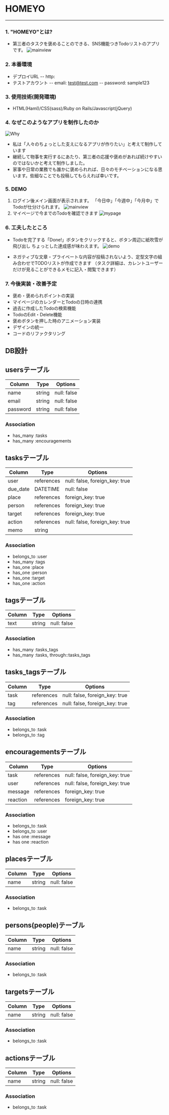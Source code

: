 # **HOMEYO**
***
### 1. "HOMEYO"とは?
- 第三者のタスクを褒めることのできる、SNS機能つきTodoリストのアプリです。
![mainview](https://gyazo.com/0c2bee184bf7577a418cf514ecf8ddb0)
### 2. 本番環境
- デプロイURL
-- http:
- テストアカウント
-- emali: test@test.com
-- password: sample123
### 3. 使用技術(開発環境)
- HTML(Haml)/CSS(sass)/Ruby on Rails/Javascript(jQuery)
### 4. なぜこのようなアプリを制作したのか
![Why](https://gyazo.com/b265fa72f89a8e7b4757959521dbdeaa)
- 私は「人々のちょっとした支えになるアプリが作りたい」と考えて制作しています
- 継続して物事を実行するにあたり、第三者の応援や褒めがあれば続けやすいのではないかと考えて制作しました。
- 家事や日常の業務でも誰かに褒められれば、日々のモチベーションになる思います。些細なことでも投稿してもらえれば幸いです。


### 5. DEMO
1. ログイン後メイン画面が表示されます。
「今日中」「今週中」「今月中」でTodoが仕分けられます。
![mainview](https://gyazo.com/0c2bee184bf7577a418cf514ecf8ddb0)
2. マイページで今までのTodoを確認できます
![mypage](https://gyazo.com/7a526d49842e7471b7977b0f72482ecf)


### 6. 工夫したところ
- Todoを完了する「Done!」ボタンをクリックすると、ボタン周辺に紙吹雪が飛び出し
ちょっとした達成感が味わえます。
![demo](https://gyazo.com/3ed92af693e0afd02b22beacdf0ddb07)

- ネガティブな文章・プライベートな内容が投稿されないよう、定型文字の組み合わせでTODOリストが作成できます
（タスク詳細は、カレントユーザーだけが見ることができるメモに記入・閲覧できます）


### 7. 今後実装・改善予定
- 褒め・褒められポイントの実装
- マイページのカレンダーとTodoの日時の連携
- 過去に作成したTodoの検索機能
- TodoのEdit・Delete機能
- 褒めボタンを押した時のアニメーション実装
- デザインの統一
- コードのリファクタリング


## DB設計
## usersテーブル
|Column|Type|Options|
|------|----|-------|
|name|string|null: false|
|email|string|null: false|
|password|string|null: false|
### Association
- has_many :tasks
- has_many :encouragements

## tasksテーブル
|Column|Type|Options|
|------|----|-------|
|user|references|null: false, foreign_key: true|
|due_date|DATETIME|null: false|
|place|references|foreign_key: true|
|person|references|foreign_key: true|
|target|references|foreign_key: true|
|action|references|null: false, foreign_key: true|
|memo|string||

### Association
- belongs_to :user
- has_many :tags
- has_one :place
- has_one :person
- has_one :target
- has_one :action

## tagsテーブル
|Column|Type|Options|
|------|----|-------|
|text|string|null: false|

### Association
- has_many :tasks_tags
- has_many :tasks, through::tasks_tags

## tasks_tagsテーブル
|Column|Type|Options|
|------|----|-------|
|task|references|null: false, foreign_key: true|
|tag|references|null: false, foreign_key: true|

### Association
- belongs_to :task
- belongs_to :tag

## encouragementsテーブル
|Column|Type|Options|
|------|----|-------|
|task|references|null: false, foreign_key: true|
|user|references|null: false, foreign_key: true|
|message|references|foreign_key: true|
|reaction|references|foreign_key: true|

### Association
- belongs_to :task
- belongs_to :user
- has one :message
- has one :reaction

## placesテーブル
|Column|Type|Options|
|------|----|-------|
|name|string|null: false|

### Association
- belongs_to :task

## persons(people)テーブル
|Column|Type|Options|
|------|----|-------|
|name|string|null: false|

### Association
- belongs_to :task

## targetsテーブル
|Column|Type|Options|
|------|----|-------|
|name|string|null: false|

### Association
- belongs_to :task

## actionsテーブル
|Column|Type|Options|
|------|----|-------|
|name|string|null: false|

### Association
- belongs_to :task